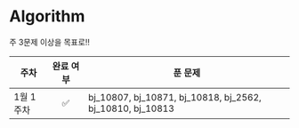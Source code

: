 # Algorithm

주 3문제 이상을 목표로!!

| 주차      | 완료 여부 | 푼 문제                                                   |
| --------- | :-------: | --------------------------------------------------------- |
| 1월 1주차 |    ✅     | bj_10807, bj_10871, bj_10818, bj_2562, bj_10810, bj_10813 |
